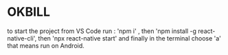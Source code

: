 # OKBILL

to start the project from VS Code run : 'npm i' , then 'npm install -g react-native-cli', then 'npx react-native start' and finally in the terminal choose 'a' that means run on Android.